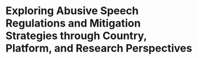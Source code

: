 # Exploring Abusive Speech Regulations and Mitigation Strategies through Country, Platform, and Research Perspectives

